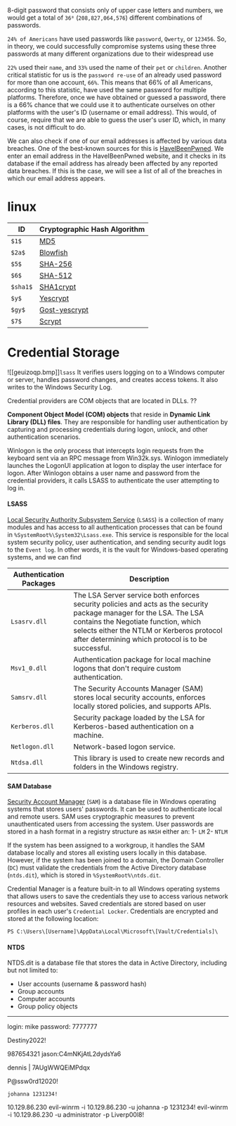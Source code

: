 8-digit password that consists only of upper case letters and numbers, we would get a total of `36⁸` (`208,827,064,576`) different combinations of passwords.

`24% of Americans` have used passwords like `password`, `Qwerty`, or `123456`. So, in theory, we could successfully compromise systems using these three passwords at many different organizations due to their widespread use

`22%` used their `name`, and `33%` used the name of their `pet` or `children`. Another critical statistic for us is the `password re-use` of an already used password for more than one account, `66%`. This means that 66% of all Americans, according to this statistic, have used the same password for multiple platforms. Therefore, once we have obtained or guessed a password, there is a 66% chance that we could use it to authenticate ourselves on other platforms with the user's ID (username or email address). This would, of course, require that we are able to guess the user's user ID, which, in many cases, is not difficult to do.

We can also check if one of our email addresses is affected by various data breaches. One of the best-known sources for this is [HaveIBeenPwned](https://haveibeenpwned.com/). We enter an email address in the HaveIBeenPwned website, and it checks in its database if the email address has already been affected by any reported data breaches. If this is the case, we will see a list of all of the breaches in which our email address appears.

# linux
|**ID**|**Cryptographic Hash Algorithm**|
|---|---|
|`$1$`|[MD5](https://en.wikipedia.org/wiki/MD5)|
|`$2a$`|[Blowfish](https://en.wikipedia.org/wiki/Blowfish_\(cipher\))|
|`$5$`|[SHA-256](https://en.wikipedia.org/wiki/SHA-2)|
|`$6$`|[SHA-512](https://en.wikipedia.org/wiki/SHA-2)|
|`$sha1$`|[SHA1crypt](https://en.wikipedia.org/wiki/SHA-1)|
|`$y$`|[Yescrypt](https://github.com/openwall/yescrypt)|
|`$gy$`|[Gost-yescrypt](https://www.openwall.com/lists/yescrypt/2019/06/30/1)|
|`$7$`|[Scrypt](https://en.wikipedia.org/wiki/Scrypt)|
# Credential Storage



![[geuizoqp.bmp]]`lsass` It verifies users logging on to a Windows computer or server, handles password changes, and creates access tokens. It also writes to the Windows Security Log.

Credential providers are COM objects that are located in DLLs. ??

**Component Object Model (COM) objects** that reside in **Dynamic Link Library (DLL) files**. They are responsible for handling user authentication by capturing and processing credentials during logon, unlock, and other authentication scenarios.


Winlogon is the only process that intercepts login requests from the keyboard sent via an RPC message from Win32k.sys. Winlogon immediately launches the LogonUI application at logon to display the user interface for logon. After Winlogon obtains a user name and password from the credential providers, it calls LSASS to authenticate the user attempting to log in.

#### LSASS

[Local Security Authority Subsystem Service](https://en.wikipedia.org/wiki/Local_Security_Authority_Subsystem_Service) (`LSASS`) is a collection of many modules and has access to all authentication processes that can be found in `%SystemRoot%\System32\Lsass.exe`. This service is responsible for the local system security policy, user authentication, and sending security audit logs to the `Event log`. In other words, it is the vault for Windows-based operating systems, and we can find



| **Authentication Packages** | **Description**                                                                                                                                                                                                                                                |
| --------------------------- | -------------------------------------------------------------------------------------------------------------------------------------------------------------------------------------------------------------------------------------------------------------- |
| `Lsasrv.dll`                | The LSA Server service both enforces security policies and acts as the security package manager for the LSA. The LSA contains the Negotiate function, which selects either the NTLM or Kerberos protocol after determining which protocol is to be successful. |
| `Msv1_0.dll`                | Authentication package for local machine logons that don't require custom authentication.                                                                                                                                                                      |
| `Samsrv.dll`                | The Security Accounts Manager (SAM) stores local security accounts, enforces locally stored policies, and supports APIs.                                                                                                                                       |
| `Kerberos.dll`              | Security package loaded by the LSA for Kerberos-based authentication on a machine.                                                                                                                                                                             |
| `Netlogon.dll`              | Network-based logon service.                                                                                                                                                                                                                                   |
| `Ntdsa.dll`                 | This library is used to create new records and folders in the Windows registry.                                                                                                                                                                                |
#### SAM Database

[Security Account Manager](https://docs.microsoft.com/en-us/previous-versions/windows/it-pro/windows-server-2003/cc756748\(v=ws.10\)?redirectedfrom=MSDN) (`SAM`) is a database file in Windows operating systems that stores users' passwords. It can be used to authenticate local and remote users. SAM uses cryptographic measures to prevent unauthenticated users from accessing the system. User passwords are stored in a hash format in a registry structure as `HASH` either an:
1- `LM`
2- `NTLM`


If the system has been assigned to a workgroup, it handles the SAM database locally and stores all existing users locally in this database. However, if the system has been joined to a domain, the Domain Controller (`DC`) must validate the credentials from the Active Directory database (`ntds.dit`), which is stored in `%SystemRoot%\ntds.dit`.

Credential Manager is a feature built-in to all Windows operating systems that allows users to save the credentials they use to access various network resources and websites. Saved credentials are stored based on user profiles in each user's `Credential Locker`. Credentials are encrypted and stored at the following location:


```powershell-session
PS C:\Users\[Username]\AppData\Local\Microsoft\[Vault/Credentials]\
```

#### NTDS

NTDS.dit is a database file that stores the data in Active Directory, including but not limited to:

- User accounts (username & password hash)
- Group accounts
- Computer accounts
- Group policy objects

-----



login: mike   password: 7777777

Destiny2022!

987654321
jason:C4mNKjAtL2dydsYa6

dennis             | 7AUgWWQEiMPdqx

P@ssw0rd12020!



```
johanna 1231234!
```


10.129.86.230
evil-winrm -i 10.129.86.230 -u johanna -p 1231234!
evil-winrm -i 10.129.86.230 -u administrator -p Liverp00l8!